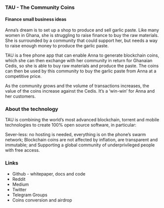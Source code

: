 ### TAU - The Community Coins
#### Finance small business ideas
Anna’s dream is to set up a shop to produce and sell garlic paste. Like many women in Ghana, she is struggling to raise finance to buy the raw materials. She is surrounded by a community that could support her, but needs a way to raise enough money to produce the garlic paste.

TAU is a free phone app that can enable Anna to generate blockchain coins, which she can then exchange with her community in return for Ghanaian Cedis, so she is able to buy raw materials and produce the paste. The coins can then be used by this community to buy the garlic paste from Anna at a competitive price.

As the community grows and the volume of transactions increases, the value of the coins increase against the Cedis. It’s a ‘win-win’ for Anna and her customers.

### About the technology

TAU is combining the world’s most advanced blockchain, torrent and mobile technologies to create 100% open source software, in particular:

Sever-less: no hosting is needed, everything is on the phone’s swarm network;
Blockchain coins are not affected by inflation, are transparent and immutable; and
Supporting a global community of underprivileged people with free access.

### Links
* Github - whitepaper, docs and code
* Reddit
* Medium
* Twitter
* Telegram Groups
* Coins conversion and airdrop
